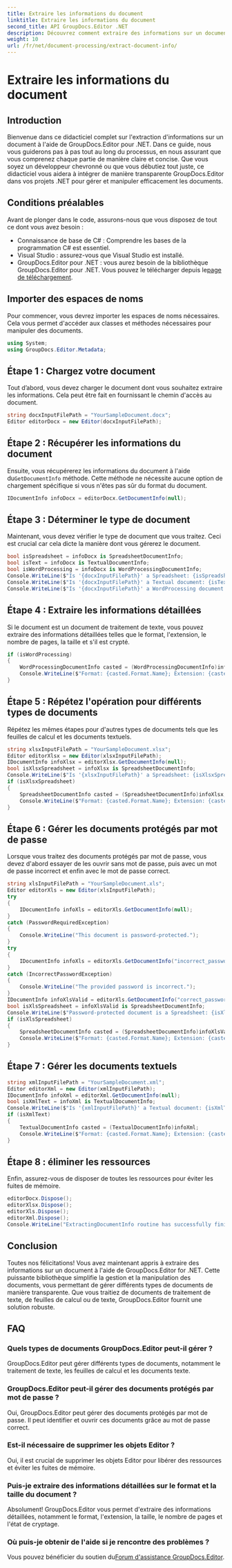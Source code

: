 ```yaml
---
title: Extraire les informations du document
linktitle: Extraire les informations du document
second_title: API GroupDocs.Editor .NET
description: Découvrez comment extraire des informations sur un document à l'aide de GroupDocs.Editor pour .NET grâce à notre didacticiel détaillé étape par étape. Parfait pour gérer différents types de documents.
weight: 10
url: /fr/net/document-processing/extract-document-info/
---
```


# Extraire les informations du document

## Introduction
Bienvenue dans ce didacticiel complet sur l'extraction d'informations sur un document à l'aide de GroupDocs.Editor pour .NET. Dans ce guide, nous vous guiderons pas à pas tout au long du processus, en nous assurant que vous comprenez chaque partie de manière claire et concise. Que vous soyez un développeur chevronné ou que vous débutiez tout juste, ce didacticiel vous aidera à intégrer de manière transparente GroupDocs.Editor dans vos projets .NET pour gérer et manipuler efficacement les documents.
## Conditions préalables
Avant de plonger dans le code, assurons-nous que vous disposez de tout ce dont vous avez besoin :
- Connaissance de base de C# : Comprendre les bases de la programmation C# est essentiel.
- Visual Studio : assurez-vous que Visual Studio est installé.
-  GroupDocs.Editor pour .NET : vous aurez besoin de la bibliothèque GroupDocs.Editor pour .NET. Vous pouvez le télécharger depuis le[page de téléchargement](https://releases.groupdocs.com/editor/net/).
## Importer des espaces de noms
Pour commencer, vous devrez importer les espaces de noms nécessaires. Cela vous permet d'accéder aux classes et méthodes nécessaires pour manipuler des documents.
```csharp
using System;
using GroupDocs.Editor.Metadata;
```
## Étape 1 : Chargez votre document
Tout d’abord, vous devez charger le document dont vous souhaitez extraire les informations. Cela peut être fait en fournissant le chemin d'accès au document.
```csharp
string docxInputFilePath = "YourSampleDocument.docx";
Editor editorDocx = new Editor(docxInputFilePath);
```
## Étape 2 : Récupérer les informations du document
 Ensuite, vous récupérerez les informations du document à l'aide du`GetDocumentInfo` méthode. Cette méthode ne nécessite aucune option de chargement spécifique si vous n'êtes pas sûr du format du document.
```csharp
IDocumentInfo infoDocx = editorDocx.GetDocumentInfo(null);
```
## Étape 3 : Déterminer le type de document
Maintenant, vous devez vérifier le type de document que vous traitez. Ceci est crucial car cela dicte la manière dont vous gérerez le document.
```csharp
bool isSpreadsheet = infoDocx is SpreadsheetDocumentInfo;
bool isText = infoDocx is TextualDocumentInfo;
bool isWordProcessing = infoDocx is WordProcessingDocumentInfo;
Console.WriteLine($"Is '{docxInputFilePath}' a Spreadsheet: {isSpreadsheet}");
Console.WriteLine($"Is '{docxInputFilePath}' a Textual document: {isText}");
Console.WriteLine($"Is '{docxInputFilePath}' a WordProcessing document: {isWordProcessing}");
```
## Étape 4 : Extraire les informations détaillées
Si le document est un document de traitement de texte, vous pouvez extraire des informations détaillées telles que le format, l'extension, le nombre de pages, la taille et s'il est crypté.
```csharp
if (isWordProcessing)
{
    WordProcessingDocumentInfo casted = (WordProcessingDocumentInfo)infoDocx;
    Console.WriteLine($"Format: {casted.Format.Name}; Extension: {casted.Format.Extension}; Page count: {casted.PageCount}; Size: {casted.Size} bytes; Is encrypted: {casted.IsEncrypted}");
}
```
## Étape 5 : Répétez l'opération pour différents types de documents
Répétez les mêmes étapes pour d'autres types de documents tels que les feuilles de calcul et les documents textuels.
```csharp
string xlsxInputFilePath = "YourSampleDocument.xlsx";
Editor editorXlsx = new Editor(xlsxInputFilePath);
IDocumentInfo infoXlsx = editorXlsx.GetDocumentInfo(null);
bool isXlsxSpreadsheet = infoXlsx is SpreadsheetDocumentInfo;
Console.WriteLine($"Is '{xlsxInputFilePath}' a Spreadsheet: {isXlsxSpreadsheet}");
if (isXlsxSpreadsheet)
{
    SpreadsheetDocumentInfo casted = (SpreadsheetDocumentInfo)infoXlsx;
    Console.WriteLine($"Format: {casted.Format.Name}; Extension: {casted.Format.Extension}; Tabs count: {casted.PageCount}; Size: {casted.Size} bytes; Is encrypted: {casted.IsEncrypted}");
}
```
## Étape 6 : Gérer les documents protégés par mot de passe
Lorsque vous traitez des documents protégés par mot de passe, vous devez d'abord essayer de les ouvrir sans mot de passe, puis avec un mot de passe incorrect et enfin avec le mot de passe correct.
```csharp
string xlsInputFilePath = "YourSampleDocument.xls";
Editor editorXls = new Editor(xlsInputFilePath);
try
{
    IDocumentInfo infoXls = editorXls.GetDocumentInfo(null);
}
catch (PasswordRequiredException)
{
    Console.WriteLine("This document is password-protected.");
}
try
{
    IDocumentInfo infoXls = editorXls.GetDocumentInfo("incorrect_password");
}
catch (IncorrectPasswordException)
{
    Console.WriteLine("The provided password is incorrect.");
}
IDocumentInfo infoXlsValid = editorXls.GetDocumentInfo("correct_password");
bool isXlsSpreadsheet = infoXlsValid is SpreadsheetDocumentInfo;
Console.WriteLine($"Password-protected document is a Spreadsheet: {isXlsSpreadsheet}");
if (isXlsSpreadsheet)
{
    SpreadsheetDocumentInfo casted = (SpreadsheetDocumentInfo)infoXlsValid;
    Console.WriteLine($"Format: {casted.Format.Name}; Extension: {casted.Format.Extension}; Tabs count: {casted.PageCount}; Size: {casted.Size} bytes; Is encrypted: {casted.IsEncrypted}");
}
```
## Étape 7 : Gérer les documents textuels
```csharp
string xmlInputFilePath = "YourSampleDocument.xml";
Editor editorXml = new Editor(xmlInputFilePath);
IDocumentInfo infoXml = editorXml.GetDocumentInfo(null);
bool isXmlText = infoXml is TextualDocumentInfo;
Console.WriteLine($"Is '{xmlInputFilePath}' a Textual document: {isXmlText}");
if (isXmlText)
{
    TextualDocumentInfo casted = (TextualDocumentInfo)infoXml;
    Console.WriteLine($"Format: {casted.Format.Name}; Extension: {casted.Format.Extension}; Encoding: {casted.Encoding}; Size: {casted.Size} bytes");
}
```
## Étape 8 : éliminer les ressources
Enfin, assurez-vous de disposer de toutes les ressources pour éviter les fuites de mémoire.
```csharp
editorDocx.Dispose();
editorXlsx.Dispose();
editorXls.Dispose();
editorXml.Dispose();
Console.WriteLine("ExtractingDocumentInfo routine has successfully finished");
```
## Conclusion
Toutes nos félicitations! Vous avez maintenant appris à extraire des informations sur un document à l'aide de GroupDocs.Editor for .NET. Cette puissante bibliothèque simplifie la gestion et la manipulation des documents, vous permettant de gérer différents types de documents de manière transparente. Que vous traitiez de documents de traitement de texte, de feuilles de calcul ou de texte, GroupDocs.Editor fournit une solution robuste.
## FAQ
### Quels types de documents GroupDocs.Editor peut-il gérer ?
GroupDocs.Editor peut gérer différents types de documents, notamment le traitement de texte, les feuilles de calcul et les documents texte.
### GroupDocs.Editor peut-il gérer des documents protégés par mot de passe ?
Oui, GroupDocs.Editor peut gérer des documents protégés par mot de passe. Il peut identifier et ouvrir ces documents grâce au mot de passe correct.
### Est-il nécessaire de supprimer les objets Editor ?
Oui, il est crucial de supprimer les objets Editor pour libérer des ressources et éviter les fuites de mémoire.
### Puis-je extraire des informations détaillées sur le format et la taille du document ?
Absolument! GroupDocs.Editor vous permet d'extraire des informations détaillées, notamment le format, l'extension, la taille, le nombre de pages et l'état de cryptage.
### Où puis-je obtenir de l'aide si je rencontre des problèmes ?
 Vous pouvez bénéficier du soutien du[Forum d'assistance GroupDocs.Editor](https://forum.groupdocs.com/c/editor/20).
